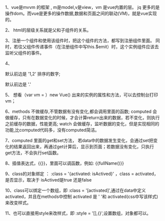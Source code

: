 1、vue是mvvm 的框架 , m是model,v是view，vm 是vue内置的层。
  jq 更多的是操作dom。而vue是更多的操作数据,数据和页面之间的联动(VM)，就是vue实现的。

2、 html的层级关系就是父和子组件的关系。

3、注册一个组件和使用该组件时，把这个组件的方法，都写到注册组件里面。
   同时，若往父组件传递事件（在注册组件中写this.$emit）时，这个实例组件应该去监听父组件的事件。

4、<ol></ol> 默认前边是 '1,2' 排序的数字; <ul></ul> 默认前边是 '.'

5、 想看（var vm = ）new Vue() 出来的实例的属性和方法，可以去控制台打印vm；

6、methods 不做缓存,不管数据有没有变化,都会调用里面的函数;
  computed 会做缓存，只有在数据变化的时候，才会计算return出来的数据，若不变化，则执行之前缓存的数据，性能更高;
  watch 会做缓存，监听数据的变化，但是实现相同的功能,比computed代码多，没有computed简洁。

7、computed 里面的get和set方法， 若data中的数据发生变化，会通过set把变化的结果返回出来，再通过get计算后，显示到页面；若数据没有变化，只执行get方法，不会执行set函数。

8、插值表达式，{{}}，里面可以调函数，例如: {{fullName()}}

9、class的对象绑定 ： :class = '{activated: isActived}' ，class = activated，是否显示，取决于 isActived是true 还是false

10、class可以绑定一个数组，即 :class = '[activated]',通过在data中定义activated，并且在methods中控制 activated 是 ' '和 activated(css中写该样式) 来改变样式。

11、也可以直接用style来改样式，即 :style = '[],{}',设置数组，对象都可以。




